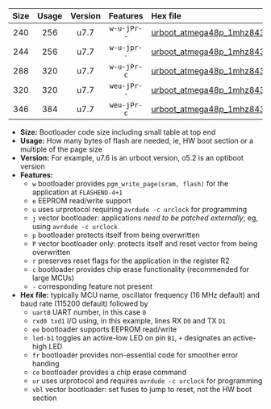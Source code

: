 |Size|Usage|Version|Features|Hex file|
|:-:|:-:|:-:|:-:|:--|
|240|256|u7.7|`w-u-jPr--`|[urboot_atmega48p_1mhz8432_4800bps_uart0_rxd0_txd1_led+b5_ur_vbl.hex](https://raw.githubusercontent.com/stefanrueger/urboot.hex/main/cores/minicore/atmega48p/fcpu_1mhz8432/4800_bps/urboot_atmega48p_1mhz8432_4800bps_uart0_rxd0_txd1_led+b5_ur_vbl.hex)|
|244|256|u7.7|`w-u-jpr--`|[urboot_atmega48p_1mhz8432_4800bps_uart0_rxd0_txd1_led+b5_fr_ur_vbl.hex](https://raw.githubusercontent.com/stefanrueger/urboot.hex/main/cores/minicore/atmega48p/fcpu_1mhz8432/4800_bps/urboot_atmega48p_1mhz8432_4800bps_uart0_rxd0_txd1_led+b5_fr_ur_vbl.hex)|
|288|320|u7.7|`w-u-jPr-c`|[urboot_atmega48p_1mhz8432_4800bps_uart0_rxd0_txd1_led+b5_fr_ce_ur_vbl.hex](https://raw.githubusercontent.com/stefanrueger/urboot.hex/main/cores/minicore/atmega48p/fcpu_1mhz8432/4800_bps/urboot_atmega48p_1mhz8432_4800bps_uart0_rxd0_txd1_led+b5_fr_ce_ur_vbl.hex)|
|320|320|u7.7|`weu-jPr--`|[urboot_atmega48p_1mhz8432_4800bps_uart0_rxd0_txd1_ee_led+b5_fr_ur_vbl.hex](https://raw.githubusercontent.com/stefanrueger/urboot.hex/main/cores/minicore/atmega48p/fcpu_1mhz8432/4800_bps/urboot_atmega48p_1mhz8432_4800bps_uart0_rxd0_txd1_ee_led+b5_fr_ur_vbl.hex)|
|346|384|u7.7|`weu-jPr-c`|[urboot_atmega48p_1mhz8432_4800bps_uart0_rxd0_txd1_ee_led+b5_fr_ce_ur_vbl.hex](https://raw.githubusercontent.com/stefanrueger/urboot.hex/main/cores/minicore/atmega48p/fcpu_1mhz8432/4800_bps/urboot_atmega48p_1mhz8432_4800bps_uart0_rxd0_txd1_ee_led+b5_fr_ce_ur_vbl.hex)|

- **Size:** Bootloader code size including small table at top end
- **Usage:** How many bytes of flash are needed, ie, HW boot section or a multiple of the page size
- **Version:** For example, u7.6 is an urboot version, o5.2 is an optiboot version
- **Features:**
  + `w` bootloader provides `pgm_write_page(sram, flash)` for the application at `FLASHEND-4+1`
  + `e` EEPROM read/write support
  + `u` uses urprotocol requiring `avrdude -c urclock` for programming
  + `j` vector bootloader: applications *need to be patched externally*, eg, using `avrdude -c urclock`
  + `p` bootloader protects itself from being overwritten
  + `P` vector bootloader only: protects itself and reset vector from being overwritten
  + `r` preserves reset flags for the application in the register R2
  + `c` bootloader provides chip erase functionality (recommended for large MCUs)
  + `-` corresponding feature not present
- **Hex file:** typically MCU name, oscillator frequency (16 MHz default) and baud rate (115200 default) followed by
  + `uart0` UART number, in this case `0`
  + `rxd0 txd1` I/O using, in this example, lines RX `D0` and TX `D1`
  + `ee` bootloader supports EEPROM read/write
  + `led-b1` toggles an active-low LED on pin `B1`, `+` designates an active-high LED
  + `fr` bootloader provides non-essential code for smoother error handing
  + `ce` bootloader provides a chip erase command
  + `ur` uses urprotocol and requires `avrdude -c urclock` for programming
  + `vbl` vector bootloader: set fuses to jump to reset, not the HW boot section
